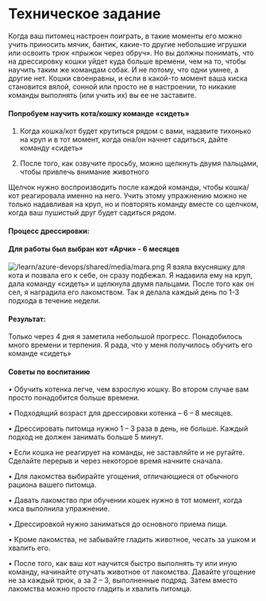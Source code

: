 # Техническое задание 
Когда ваш питомец настроен поиграть, в такие моменты его можно учить приносить мячик, бантик, какие-то другие небольшие игрушки или освоить трюк «прыжок через обруч». Но вы должны понимать, что на дрессировку кошки уйдет куда больше времени, чем на то, чтобы научить таким же командам собак. И не потому, что одни умнее, а другие нет. Кошки своенравны, и если в какой-то момент ваша киска становится вялой, сонной или просто не в настроении, то никакие команды выполнять (или учить их) вы ее не заставите.
#### Попробуем научить кота/кошку команде «сидеть»
1. Когда кошка/кот будет крутиться рядом с вами, надавите тихонько на круп и в тот момент, когда она/он начнет садиться, дайте команду «сидеть»

2. После того, как озвучите просьбу, можно щелкнуть двумя пальцами, чтобы привлечь внимание животного

Щелчок нужно воспроизводить после каждой команды, чтобы кошка/кот реагировала именно на него.
Учить этому упражнению можно не только надавливая на круп, но и повторять команду вместе со щелчком, когда ваш пушистый друг будет садиться рядом.



#### Процесс дрессировки:
#### Для работы был выбран кот «Арчи» - 6 месяцев
![/learn/azure-devops/shared/media/mara.png](https://lapkins.ru/upload/iblock/231/231dca70a47181dcdbfe40407379e0e8.jpg)
Я взяла вкусняшку для кота и позвала его к себе, он сразу подбежал. Я надавила ему на круп, дала команду «сидеть» и щелкнула двумя пальцами. После того как он сел, я наградила его лакомством. Так я делала каждый день по 1-3 подхода в течение недели. 




#### Результат:
Только через 4 дня я заметила небольшой прогресс. Понадобилось много времени и терпения. Я рада, что у меня получилось обучить его команде «сидеть»

#### Советы по воспитанию
•	Обучить котенка легче, чем взрослую кошку. Во втором случае вам просто понадобится больше времени.

•	Подходящий возраст для дрессировки котенка – 6 – 8 месяцев.

•	Дрессировать питомца нужно 1 – 3 раза в день, не больше. Каждый подход не должен занимать больше 5 минут.

•	Если кошка не реагирует на команды, не заставляйте и не ругайте. Сделайте перерыв и через некоторое время начните сначала.

•	Для лакомства выбирайте угощения, отличающиеся от обычного рациона вашего питомца. 

•	Давать лакомство при обучении кошек нужно в тот момент, когда киса выполнила упражнение. 

•	Дрессировкой нужно заниматься до основного приема пищи.

•	Кроме лакомства, не забывайте гладить животное, чесать за ушком и хвалить его.

•	После того, как ваш кот научится быстро выполнять ту или иную команду, начинайте отучать животное от лакомства. Давайте угощение не за каждый трюк, а за 2 – 3, выполненные подряд. Затем вместо лакомства можно просто гладить и хвалить питомца.


